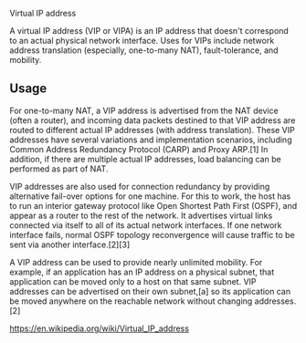 Virtual IP address

A virtual IP address (VIP or VIPA) is an IP address that doesn't correspond to an actual physical network interface. Uses for VIPs include network address translation (especially, one-to-many NAT), fault-tolerance, and mobility.


## Usage


For one-to-many NAT, a VIP address is advertised from the NAT device (often a router), and incoming data packets destined to that VIP address are routed to different actual IP addresses (with address translation). These VIP addresses have several variations and implementation scenarios, including Common Address Redundancy Protocol (CARP) and Proxy ARP.[1] In addition, if there are multiple actual IP addresses, load balancing can be performed as part of NAT.

VIP addresses are also used for connection redundancy by providing alternative fail-over options for one machine. For this to work, the host has to run an interior gateway protocol like Open Shortest Path First (OSPF), and appear as a router to the rest of the network. It advertises virtual links connected via itself to all of its actual network interfaces. If one network interface fails, normal OSPF topology reconvergence will cause traffic to be sent via another interface.[2][3]

A VIP address can be used to provide nearly unlimited mobility. For example, if an application has an IP address on a physical subnet, that application can be moved only to a host on that same subnet. VIP addresses can be advertised on their own subnet,[a] so its application can be moved anywhere on the reachable network without changing addresses.[2]



https://en.wikipedia.org/wiki/Virtual_IP_address